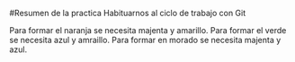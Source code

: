 #Resumen de la practica
Habituarnos al ciclo de trabajo con Git

Para formar el naranja se necesita majenta y amarillo.
Para formar el verde se necesita azul y amraillo.
Para formar en morado se necesita majenta y azul.